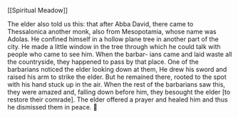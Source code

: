 [[Spiritual Meadow]]
 
The elder also told us this: that after Abba David, there came to Thessalonica another monk, also from Mesopotamia, whose name was Adolas. He confined himself in a hollow plane tree in another part of the city. He made a little window in the tree through which he could talk with people who came to see him. When the barbar- ians came and laid waste all the countryside, they happened to pass by that place. One of the barbarians noticed the elder looking down at them, He drew his sword and raised his arm to strike the elder. But he remained there, rooted to the spot with his hand stuck up in the air. When the rest of the barbarians saw this, they were amazed and, falling down before him, they besought the elder [to restore their comrade]. The elder offered a prayer and healed him and thus he dismissed them in peace.  
